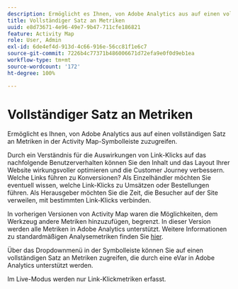 ```yaml
---
description: Ermöglicht es Ihnen, von Adobe Analytics aus auf einen vollständigen Satz an Metriken in der Activity Map-Symbolleiste zuzugreifen.
title: Vollständiger Satz an Metriken
uuid: e8d73671-4e96-49e7-9b47-711cfe186821
feature: Activity Map
role: User, Admin
exl-id: 6de4ef4d-913d-4c66-916e-56cc81f1e6c7
source-git-commit: 7226b4c77371b486006671d72efa9e0f0d9eb1ea
workflow-type: tm+mt
source-wordcount: '172'
ht-degree: 100%

---
```


# Vollständiger Satz an Metriken

Ermöglicht es Ihnen, von Adobe Analytics aus auf einen vollständigen Satz an Metriken in der Activity Map-Symbolleiste zuzugreifen.

Durch ein Verständnis für die Auswirkungen von Link-Klicks auf das nachfolgende Benutzerverhalten können Sie den Inhalt und das Layout Ihrer Website wirkungsvoller optimieren und die Customer Journey verbessern. Welche Links führen zu Konversionen? Als Einzelhändler möchten Sie eventuell wissen, welche Link-Klicks zu Umsätzen oder Bestellungen führen. Als Herausgeber möchten Sie die Zeit, die Besucher auf der Site verweilen, mit bestimmten Link-Klicks verbinden.

In vorherigen Versionen von Activity Map waren die Möglichkeiten, dem Werkzeug andere Metriken hinzuzufügen, begrenzt. In dieser Version werden alle Metriken in Adobe Analytics unterstützt. Weitere Informationen zu standardmäßigen Analysemetriken finden Sie [hier](/help/components/metrics/overview.md).

Über das Dropdownmenü in der Symbolleiste können Sie auf einen vollständigen Satz an Metriken zugreifen, die durch eine eVar in Adobe Analytics unterstützt werden.

Im Live-Modus werden nur Link-Klickmetriken erfasst.
